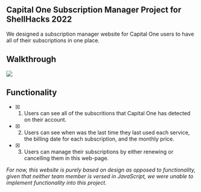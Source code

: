 ## Capital One Subscription Manager Project for ShellHacks 2022

We designed a subscription manager website for Capital One users to have all of their subscriptions in one place. 

## Walkthrough

<img src="https://github.com/gabo0802/ShellHacks-2022/blob/main/DEMO.gif?raw=true">

## Functionality

-[X] 1. Users can see all of the subscritions that Capital One has detected on their account.
-[X] 2. Users can see when was the last time they last used each service, the billing date for each subscription, and the monthly price.
-[X] 3. Users can manage their subscriptions by either renewing or cancelling them in this web-page.

*For now, this website is purely based on design as opposed to functionality, given that neither team member is versed in JavaScript, we were unable to implement functionality into this project.*

